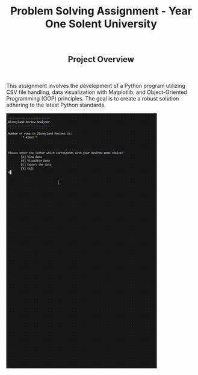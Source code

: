 <h1 align="center">Problem Solving Assignment - Year One
Solent University
</h1>
<br/>
<h2 align="center">
Project Overview
</h2>
<br/>
<p>
This assignment involves the development of a Python program utilizing CSV file handling, data visualization with Matplotlib, and Object-Oriented Programming (OOP) principles. The goal is to create a robust solution adhering to the latest Python standards.
</p>

![showcase](./assigment-showcase.gif)
